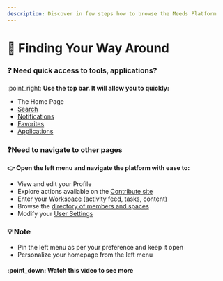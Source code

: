 ```yaml
---
description: Discover in few steps how to browse the Meeds Platform
---
```


# 🧐 Finding Your Way Around

### :question: Need quick access to tools, applications?

:point\_right: **Use the top bar. It will allow you to quickly:**

* The Home Page
* [Search](../discovering-helpful-features/searching-for-content.md)
* [Notifications](../discovering-helpful-features/updating-your-notifications.md)
* [Favorites](../discovering-helpful-features/creating-your-favorite-list.md)
* [Applications](../discovering-helpful-features/listing-your-applications.md)

### :question:Need to navigate to other pages

**👉 Open the left menu and navigate the platform with ease to:**

* View and edit your Profile
* Explore actions available on the [Contribute site](starting-to-contribute.md)
* Enter your [Workspace ](entering-your-workspace.md)(activity feed, tasks, content)
* Browse the [directory of members and spaces](browsing-profiles-and-communities.md)
* Modify your [User Settings](../setting-up-your-account/updating-personal-notifications.md)

### 💡 Note

* Pin the left menu as per your preference and keep it open
* Personalize your homepage from the left menu

#### :point\_down: Watch this video to see more
